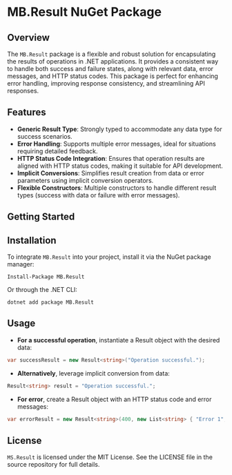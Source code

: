 ﻿# MB.Result NuGet Package

## Overview
The `MB.Result` package is a flexible and robust solution for encapsulating the results of operations in .NET applications. It provides a consistent way to handle both success and failure states, along with relevant data, error messages, and HTTP status codes. This package is perfect for enhancing error handling, improving response consistency, and streamlining API responses.

## Features
- **Generic Result Type**: Strongly typed to accommodate any data type for success scenarios.
- **Error Handling**: Supports multiple error messages, ideal for situations requiring detailed feedback.
- **HTTP Status Code Integration**: Ensures that operation results are aligned with HTTP status codes, making it suitable for API development.
- **Implicit Conversions**: Simplifies result creation from data or error parameters using implicit conversion operators.
- **Flexible Constructors**: Multiple constructors to handle different result types (success with data or failure with error messages).
  
## Getting Started

## Installation

To integrate `MB.Result` into your project, install it via the NuGet package manager:

```plaintext
Install-Package MB.Result
```
Or through the .NET CLI:
```plaintext
dotnet add package MB.Result
```

## Usage
- **For a successful operation**, instantiate a Result object with the desired data:

```csharp
var successResult = new Result<string>("Operation successful.");
```

- **Alternatively**, leverage implicit conversion from data:
```csharp
Result<string> result = "Operation successful.";
```

- **For error**, create a Result object with an HTTP status code and error messages:

```csharp
var errorResult = new Result<string>(400, new List<string> { "Error 1", "Error 2" });
```

## License
`MS.Result` is licensed under the MIT License. See the LICENSE file in the source repository for full details.
